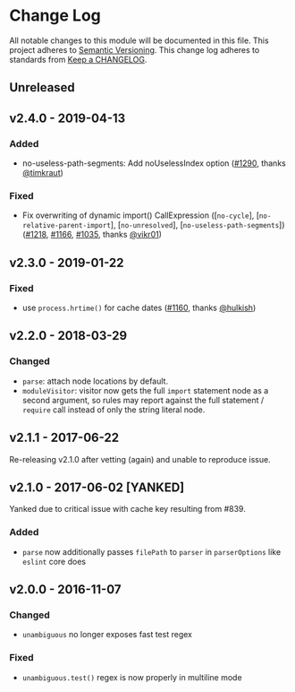 # Change Log
All notable changes to this module will be documented in this file.
This project adheres to [Semantic Versioning](http://semver.org/).
This change log adheres to standards from [Keep a CHANGELOG](http://keepachangelog.com).

## Unreleased

## v2.4.0 - 2019-04-13

### Added
 - no-useless-path-segments: Add noUselessIndex option ([#1290], thanks [@timkraut])

### Fixed
 - Fix overwriting of dynamic import() CallExpression ([`no-cycle`], [`no-relative-parent-import`], [`no-unresolved`], [`no-useless-path-segments`]) ([#1218], [#1166], [#1035], thanks [@vikr01])


## v2.3.0 - 2019-01-22
### Fixed
- use `process.hrtime()` for cache dates ([#1160], thanks [@hulkish])

## v2.2.0 - 2018-03-29
### Changed
- `parse`: attach node locations by default.
- `moduleVisitor`: visitor now gets the full `import` statement node as a second
  argument, so rules may report against the full statement / `require` call instead
  of only the string literal node.

## v2.1.1 - 2017-06-22

Re-releasing v2.1.0 after vetting (again) and unable to reproduce issue.


## v2.1.0 - 2017-06-02 [YANKED]

Yanked due to critical issue with cache key resulting from #839.

### Added
- `parse` now additionally passes `filePath` to `parser` in `parserOptions` like `eslint` core does

## v2.0.0 - 2016-11-07
### Changed
- `unambiguous` no longer exposes fast test regex

### Fixed
- `unambiguous.test()` regex is now properly in multiline mode



[#1290]: https://github.com/benmosher/eslint-plugin-import/pull/1290
[#1218]: https://github.com/benmosher/eslint-plugin-import/pull/1218
[#1166]: https://github.com/benmosher/eslint-plugin-import/issues/1166
[#1160]: https://github.com/benmosher/eslint-plugin-import/pull/1160
[#1035]: https://github.com/benmosher/eslint-plugin-import/issues/1035

[@hulkish]: https://github.com/hulkish
[@timkraut]: https://github.com/timkraut
[@vikr01]: https://github.com/vikr01
